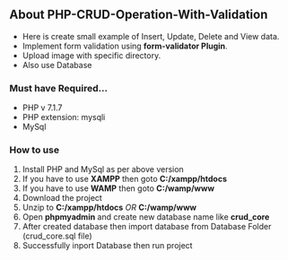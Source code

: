 ## About PHP-CRUD-Operation-With-Validation
- Here is create small example of Insert, Update, Delete and View data.
- Implement form validation using **form-validator Plugin**.
- Upload image with specific directory.
- Also use Database

### Must have Required... 
- PHP v 7.1.7
- PHP extension: mysqli
- MySql

### How to use 
1. Install PHP and MySql as per above version
2. If you have to use **XAMPP** then goto **C:/xampp/htdocs**
3. If you have to use **WAMP** then goto **C:/wamp/www**
4. Download the project 
5. Unzip to **C:/xampp/htdocs** *OR* **C:/wamp/www**
6. Open **phpmyadmin** and create new database name like **crud_core**
7. After created database then import database from Database Folder (crud_core.sql file)
8. Successfully inport Database then run project
